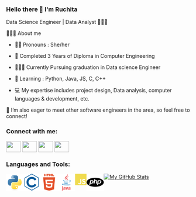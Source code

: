 ### Hello there 👋 I'm Ruchita
Data Science Engineer | Data Analyst 👩🏻‍💻

👩🏻‍🎓 About me

- 👧🏻 Pronouns : She/her

- 🏅 Completed 3 Years of Diploma in Computer Engineering

- 🕵🏻‍♀️ Currently Pursuing graduation in Data science Engineer

- 🌱 Learning : Python, Java, JS, C, C++

- 💻 My expertise includes project design, Data analysis, computer languages & development, etc.

🤝 I’m also eager to meet other software engineers in the area, so feel free to connect!



<h3 align="left">Connect with me:</h3>
<p align="left">
<a href="http://www.github.com/ruchita-patil" target="blank"><img align="center" src="https://cdn.jsdelivr.net/npm/simple-icons@3.0.1/icons/github.svg" alt="" height="30" width="40" /></a>
<a href="https://www.linkedin.com/in/ruchita-s-patil" target="blank"><img align="center" src="https://cdn.jsdelivr.net/npm/simple-icons@3.0.1/icons/linkedin.svg" alt="" height="30" width="40" /></a>
<a href="https://instagram.com/ruchita.here?utm_medium=copy_link" target="blank"><img align="center" src="https://cdn.jsdelivr.net/npm/simple-icons@3.0.1/icons/instagram.svg" alt="" height="30" width="40" /></a>
<a href="https://m.facebook.com/100048795615321" target="blank"><img align="center" src="https://cdn.jsdelivr.net/npm/simple-icons@3.0.1/icons/facebook.svg" alt="" height="30" width="40" /></a>
</p>

<h3 align="left">Languages and Tools:</h3>

<img align="left" alt="Coding" width="47" src="https://github.com/devicons/devicon/blob/master/icons/python/python-original.svg">
<img align="left" alt="Coding" width="47" src="https://github.com/devicons/devicon/blob/master/icons/c/c-line.svg">
<img align="left" alt="Coding" width="47" src="https://github.com/devicons/devicon/blob/master/icons/html5/html5-plain-wordmark.svg">
<img align="left" alt="Coding" width="47" src="https://github.com/devicons/devicon/blob/master/icons/java/java-original-wordmark.svg">
<img align="left" alt="Coding" width="32" src="https://github.com/devicons/devicon/blob/master/icons/javascript/javascript-plain.svg">
<img align="left" alt="Coding" width="47" src="https://github.com/devicons/devicon/blob/master/icons/php/php-plain.svg">





[![My GitHub Stats](https://github-readme-stats.vercel.app/api/?username=ruchita-patil&count_private=true&theme=tokyonight&showicons=true)]()
